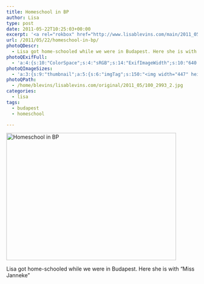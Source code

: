 ```yaml
---
title: Homeschool in BP
author: Lisa
type: post
date: 2011-05-22T10:25:03+00:00
excerpt: '<a rel="rokbox" href="http://www.lisablevins.com/main/2011_05/100_2993_2.jpg" title="Homeschool in BP"><img width="447" height="335" alt="Homeschool in BP" src="http://www.lisablevins.com/thumbnail/2011_05/100_2993_2.jpg" class="photoQexcerpt photoQLinkImg" /></a>'
url: /2011/05/22/homeschool-in-bp/
photoQDescr:
  - Lisa got home-schooled while we were in Budapest. Here she is with "Miss Janneke"
photoQExifFull:
  - 'a:4:{s:10:"ColorSpace";s:4:"sRGB";s:14:"ExifImageWidth";s:10:"640 pixels";s:15:"ExifImageHeight";s:10:"480 pixels";s:20:"FocalLength35mmEquiv";s:0:"";}'
photoQImageSizes:
  - 'a:3:{s:9:"thumbnail";a:5:{s:6:"imgTag";s:150:"<img width="447" height="335" alt="Homeschool in BP" src="http://www.lisablevins.com/thumbnail/2011_05/100_2993_2.jpg" class="PhotoQImg" />";s:6:"imgUrl";s:70:"http://www.lisablevins.com/thumbnail/2011_05/100_2993_2.jpg";s:7:"imgPath";s:73:"/home/blevins/lisablevins.com/thumbnail/2011_05/100_2993_2.jpg";s:8:"imgWidth";s:3:"447";s:9:"imgHeight";s:3:"335";}s:4:"main";a:5:{s:6:"imgTag";s:145:"<img width="640" height="480" alt="Homeschool in BP" src="http://www.lisablevins.com/main/2011_05/100_2993_2.jpg" class="PhotoQImg" />";s:6:"imgUrl";s:65:"http://www.lisablevins.com/main/2011_05/100_2993_2.jpg";s:7:"imgPath";s:68:"/home/blevins/lisablevins.com/main/2011_05/100_2993_2.jpg";s:8:"imgWidth";s:3:"640";s:9:"imgHeight";s:3:"480";}s:8:"original";a:5:{s:6:"imgTag";s:149:"<img width="640" height="480" alt="Homeschool in BP" src="http://www.lisablevins.com/original/2011_05/100_2993_2.jpg" class="PhotoQImg" />";s:6:"imgUrl";s:69:"http://www.lisablevins.com/original/2011_05/100_2993_2.jpg";s:7:"imgPath";s:72:"/home/blevins/lisablevins.com/original/2011_05/100_2993_2.jpg";s:8:"imgWidth";s:3:"640";s:9:"imgHeight";s:3:"480";}}'
photoQPath:
  - /home/blevins/lisablevins.com/original/2011_05/100_2993_2.jpg
categories:
  - lisa
tags:
  - budapest
  - homeschool

---
```

<a rel="lightbox" href="http://www.lisablevins.com/main/2011_05/100_2993_2.jpg" title="Homeschool in BP"><img width="447" height="335" alt="Homeschool in BP" src="http://www.lisablevins.com/thumbnail/2011_05/100_2993_2.jpg" class="photoQcontent photoQLinkImg" /></a>

<div class="photoQDescr">
  Lisa got home-schooled while we were in Budapest. Here she is with &#8220;Miss Janneke&#8221;
</div>